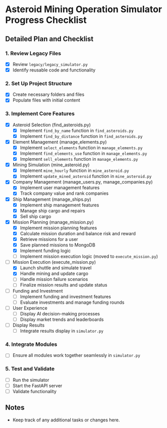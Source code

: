 # Asteroid Mining Operation Simulator Progress Checklist

## Detailed Plan and Checklist

### 1. Review Legacy Files
- [x] Review `legacy/legacy_simulator.py`
- [x] Identify reusable code and functionality

### 2. Set Up Project Structure
- [x] Create necessary folders and files
- [x] Populate files with initial content

### 3. Implement Core Features
- [x] Asteroid Selection (find_asteroids.py)
  - [x] Implement `find_by_name` function in `find_asteroids.py`
  - [x] Implement `find_by_distance` function in `find_asteroids.py`
- [x] Element Management (manage_elements.py)
  - [x] Implement `select_elements` function in `manage_elements.py`
  - [x] Implement `find_elements_use` function in `manage_elements.py`
  - [x] Implement `sell_elements` function in `manage_elements.py`
- [x] Mining Simulation (mine_asteroid.py)
  - [x] Implement `mine_hourly` function in `mine_asteroid.py`
  - [x] Implement `update_mined_asteroid` function in `mine_asteroid.py`
- [x] Company Management (manage_users.py, manage_companies.py)
  - [x] Implement user management features
  - [x] Track company value and rank companies
- [x] Ship Management (manage_ships.py)
  - [x] Implement ship management features
  - [x] Manage ship cargo and repairs
  - [x] Sell ship cargo
- [x] Mission Planning (manage_mission.py)
  - [x] Implement mission planning features
  - [x] Calculate mission duration and balance risk and reward
  - [x] Retrieve missions for a user
  - [x] Save planned missions to MongoDB
  - [x] Implement funding logic
  - [ ] Implement mission execution logic (moved to `execute_mission.py`)
- [ ] Mission Execution (execute_mission.py)
  - [x] Launch shuttle and simulate travel
  - [x] Handle mining and update cargo
  - [ ] Handle mission failure scenarios
  - [ ] Finalize mission results and update status
- [ ] Funding and Investment
  - [ ] Implement funding and investment features
  - [ ] Evaluate investments and manage funding rounds
- [ ] User Experience
  - [ ] Display AI decision-making processes
  - [ ] Display market trends and leaderboards
- [ ] Display Results
  - [ ] Integrate results display in `simulator.py`

### 4. Integrate Modules
- [ ] Ensure all modules work together seamlessly in `simulator.py`

### 5. Test and Validate
- [ ] Run the simulator
- [ ] Start the FastAPI server
- [ ] Validate functionality

## Notes
- Keep track of any additional tasks or changes here.
